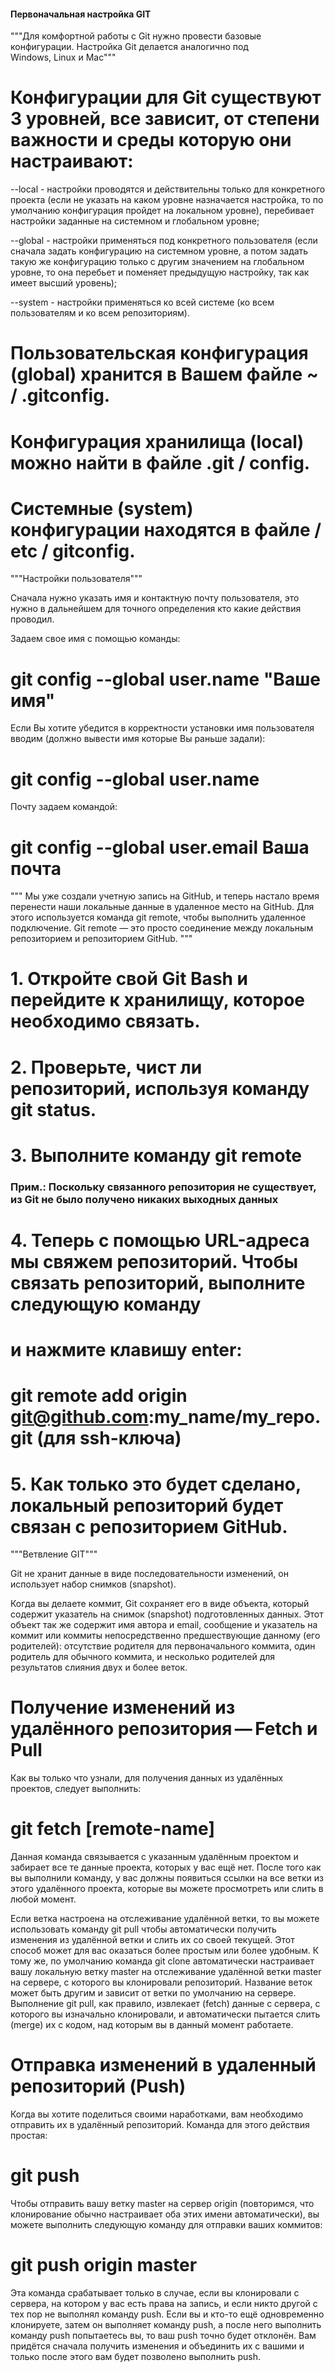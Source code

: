 #### Первоначальная настройка GIT

"""Для комфортной работы с Git нужно провести базовые конфигурации. Настройка Git делается аналогично под  
Windows, Linux и Mac"""

# Конфигурации для Git существуют 3 уровней, все зависит, от степени важности и среды которую они настраивают:

--local - настройки проводятся и действительны только для конкретного проекта (если не указать на каком уровне назначается настройка, 
то по умолчанию конфигурация пройдет на локальном уровне), перебивает настройки заданные на системном и глобальном уровне;

--global - настройки применяться под конкретного пользователя (если сначала задать конфигурацию на системном уровне, 
а потом задать такую же конфигурацию только с другим значением на глобальном уровне, то она перебьет и поменяет 
предыдущую настройку, так как имеет высший уровень);

--system - настройки применяться ко всей системе (ко всем пользователям и ко всем репозиториям).

# Пользовательская конфигурация (global) хранится в Вашем файле ~ / .gitconfig.

# Конфигурация хранилища (local) можно найти в файле .git / config.

# Системные (system) конфигурации находятся  в файле / etc / gitconfig.


"""Настройки пользователя"""

Сначала нужно указать имя и контактную почту пользователя, это нужно в дальнейшем для точного определения кто 
какие действия проводил.

Задаем свое имя с помощью команды:

# git config --global user.name "Ваше имя"  

Если Вы хотите убедится в корректности установки имя пользователя вводим (должно вывести имя которые Вы раньше задали):

# git config --global user.name

Почту задаем командой:

# git config --global user.email Ваша почта

""" Мы уже создали учетную запись на GitHub, и теперь настало время перенести наши локальные данные в удаленное место на GitHub.
    Для этого используется команда git remote, чтобы выполнить удаленное подключение.
    Git remote — это просто соединение между локальным репозиторием и репозиторием GitHub.
"""

#           1. Откройте свой Git Bash и перейдите к хранилищу, которое необходимо связать.
#           2. Проверьте, чист ли репозиторий, используя команду git status.
#           3. Выполните команду git remote
### Прим.:  Поскольку связанного репозитория не существует, из Git не было получено никаких выходных данных
#           4. Теперь с помощью URL-адреса мы свяжем репозиторий. Чтобы связать репозиторий, выполните следующую команду 
#           и нажмите клавишу enter:

#    git remote add origin git@github.com:my_name/my_repo.git  (для ssh-ключа)

#           5. Как только это будет сделано, локальный репозиторий будет связан с репозиторием GitHub.


"""Ветвление GIT"""

Git не хранит данные в виде последовательности изменений, он использует набор снимков (snapshot).

Когда вы делаете коммит, Git сохраняет его в виде объекта, который содержит указатель на снимок (snapshot) подготовленных данных. 
Этот объект так же содержит имя автора и email, сообщение и указатель на коммит или коммиты непосредственно предшествующие 
данному (его родителей): отсутствие родителя для первоначального коммита, один родитель для обычного коммита, и несколько 
родителей для результатов слияния двух и более веток.

# Получение изменений из удалённого репозитория — Fetch и Pull

Как вы только что узнали, для получения данных из удалённых проектов, следует выполнить:

# git fetch [remote-name]

Данная команда связывается с указанным удалённым проектом и забирает все те данные проекта, которых у вас ещё нет. 
После того как вы выполнили команду, у вас должны появиться ссылки на все ветки из этого удалённого проекта, 
которые вы можете просмотреть или слить в любой момент.

Если ветка настроена на отслеживание удалённой ветки, то вы можете использовать команду git pull чтобы автоматически 
получить изменения из удалённой ветки и слить их со своей текущей. Этот способ может для вас оказаться более простым 
или более удобным. К тому же, по умолчанию команда git clone автоматически настраивает вашу локальную ветку master 
на отслеживание удалённой ветки master на сервере, с которого вы клонировали репозиторий. Название веток может быть 
другим и зависит от ветки по умолчанию на сервере. Выполнение git pull, как правило, извлекает (fetch) данные с сервера, 
с которого вы изначально клонировали, и автоматически пытается слить (merge) их с кодом, над которым вы в 
данный момент работаете.

# Отправка изменений в удаленный репозиторий (Push)

Когда вы хотите поделиться своими наработками, вам необходимо отправить их в удалённый репозиторий. 
Команда для этого действия простая: 

# git push <remote-name> <branch-name> 

Чтобы отправить вашу ветку master на сервер origin (повторимся, что клонирование обычно настраивает оба этих имени автоматически), 
вы можете выполнить следующую команду для отправки ваших коммитов:

# git push origin master

Эта команда срабатывает только в случае, если вы клонировали с сервера, на котором у вас есть права на запись, 
и если никто другой с тех пор не выполнял команду push. Если вы и кто-то ещё одновременно клонируете, затем он 
выполняет команду push, а после него выполнить команду push попытаетесь вы, то ваш push точно будет отклонён. 
Вам придётся сначала получить изменения и объединить их с вашими и только после этого вам будет позволено выполнить push. 
